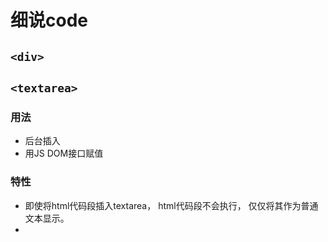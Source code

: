# 细说code
## `<div>` 
## `<textarea>`
### 用法
- 后台插入
- 用JS DOM接口赋值
### 特性
- 即使将html代码段插入textarea， html代码段不会执行， 仅仅将其作为普通文本显示。
- 
